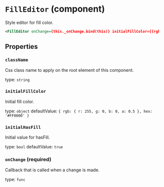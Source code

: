 `FillEditor` (component)
========================

Style editor for fill color.

```xml
<FillEditor onChange={this._onChange.bind(this)} initialFillColor={{rgb: {r: 0, g: 255, b: 0, a: 0.5}, hex: '#00FF00'}}/>
```

Properties
----------

### `className`

Css class name to apply on the root element of this component.

type: `string`


### `initialFillColor`

Initial fill color.

type: `object`
defaultValue: `{
  rgb: {
    r: 255,
    g: 0,
    b: 0,
    a: 0.5
  },
  hex: '#FF0000'
}`


### `initialHasFill`

Initial value for hasFill.

type: `bool`
defaultValue: `true`



### `onChange` (required)

Callback that is called when a change is made.

type: `func`

